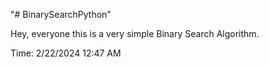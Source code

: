 "# BinarySearchPython" 

Hey, everyone this is a very simple Binary Search Algorithm.

Time: 2/22/2024
12:47 AM
